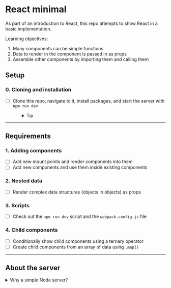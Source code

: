 # React minimal

As part of an introduction to React, this repo attempts to show React in a basic implementation.

Learning objectives:
1. Many components can be simple functions
1. Data to render in the component is passed in as props
1. Assemble other components by importing them and calling them

## Setup

### 0. Cloning and installation
- [ ] Clone this repo, navigate to it, install packages, and start the server with `npm run dev`
  <details style="padding-left: 2em">
    <summary>Tip</summary>

    ```sh
    npm install
    npm run dev
    ```
  </details>

---

## Requirements

### 1. Adding components
- [ ] Add new mount points and render components into them
- [ ] Add new components and use them inside existing components

### 2. Nested data
- [ ] Render complex data structures (objects in objects) as props

### 3. Scripts
- [ ] Check out the `npm run dev` script and the `webpack.config.js` file

### 4. Child components
- [ ] Conditionally show child components using a ternary operator
- [ ] Create child components from an array of data using `.map()`

---

## About the server

<details>
  <summary>Why a simple Node server?</summary>

  If you've worked with React before, you might be wondering "Why does this project use a Node server and not `webpack-dev-server`?"
  
  When most students see this repo for the first time, they are likely proficient with Node/Express, but not React or Webpack. We've chosen not to introduce the concept of client/server, even though we admittedly don't need a server here. We will introduce `webpack-dev-server` later. Today we just want to focus on React concepts.
</details>
